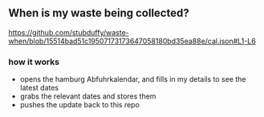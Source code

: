 ## When is my waste being collected?

https://github.com/stubduffy/waste-when/blob/15514bad51c19507173173647058180bd35ea88e/cal.json#L1-L6

### how it works
 - opens the hamburg Abfuhrkalendar, and fills in my details to see the latest dates
 - grabs the relevant dates and stores them
 - pushes the update back to this repo
